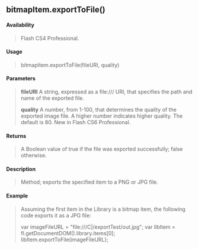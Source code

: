 ## bitmapItem.exportToFile()

#### Availability

> Flash CS4 Professional.

#### Usage

> bitmapItem.exportToFile(fileURI, quality)

#### Parameters

> **fileURI** A string, expressed as a file:/// URI, that specifies the path and name of the exported file.
>
> **quality** A number, from 1-100, that determines the quality of the exported image file. A higher number indicates higher quality. The default is 80. New in Flash CS6 Professional.

#### Returns

> A Boolean value of true if the file was exported successfully; false otherwise.

#### Description

> Method; exports the specified item to a PNG or JPG file.

#### Example

> Assuming the first item in the Library is a bitmap item, the following code exports it as a JPG file:
>
> var imageFileURL = "file:///C\|/exportTest/out.jpg"; var libItem = fl.getDocumentDOM().library.items\[0\]; libItem.exportToFile(imageFileURL);
